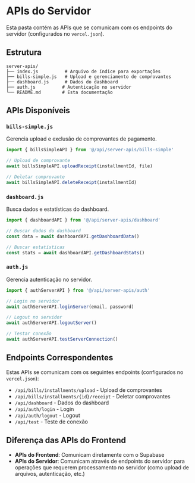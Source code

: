 # APIs do Servidor

Esta pasta contém as APIs que se comunicam com os endpoints do servidor (configurados no `vercel.json`).

## Estrutura

```
server-apis/
├── index.js          # Arquivo de índice para exportações
├── bills-simple.js   # Upload e gerenciamento de comprovantes
├── dashboard.js      # Dados do dashboard
├── auth.js          # Autenticação no servidor
└── README.md        # Esta documentação
```

## APIs Disponíveis

### `bills-simple.js`
Gerencia upload e exclusão de comprovantes de pagamento.

```javascript
import { billsSimpleAPI } from '@/api/server-apis/bills-simple'

// Upload de comprovante
await billsSimpleAPI.uploadReceipt(installmentId, file)

// Deletar comprovante
await billsSimpleAPI.deleteReceipt(installmentId)
```

### `dashboard.js`
Busca dados e estatísticas do dashboard.

```javascript
import { dashboardAPI } from '@/api/server-apis/dashboard'

// Buscar dados do dashboard
const data = await dashboardAPI.getDashboardData()

// Buscar estatísticas
const stats = await dashboardAPI.getDashboardStats()
```

### `auth.js`
Gerencia autenticação no servidor.

```javascript
import { authServerAPI } from '@/api/server-apis/auth'

// Login no servidor
await authServerAPI.loginServer(email, password)

// Logout no servidor
await authServerAPI.logoutServer()

// Testar conexão
await authServerAPI.testServerConnection()
```

## Endpoints Correspondentes

Estas APIs se comunicam com os seguintes endpoints (configurados no `vercel.json`):

- `/api/bills/installments/upload` - Upload de comprovantes
- `/api/bills/installments/{id}/receipt` - Deletar comprovantes
- `/api/dashboard` - Dados do dashboard
- `/api/auth/login` - Login
- `/api/auth/logout` - Logout
- `/api/test` - Teste de conexão

## Diferença das APIs do Frontend

- **APIs do Frontend**: Comunicam diretamente com o Supabase
- **APIs do Servidor**: Comunicam através de endpoints do servidor para operações que requerem processamento no servidor (como upload de arquivos, autenticação, etc.)

